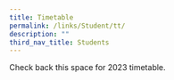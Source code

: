 ```yaml
---
title: Timetable
permalink: /links/Student/tt/
description: ""
third_nav_title: Students
---
```

Check back this space for 2023 timetable.